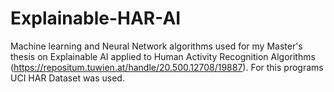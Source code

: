 # Explainable-HAR-AI
Machine learning and Neural Network algorithms used for my Master's thesis on Explainable AI applied to Human Activity Recognition Algorithms (https://repositum.tuwien.at/handle/20.500.12708/19887). For this programs UCI HAR Dataset was used.
